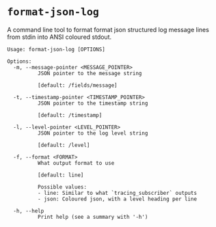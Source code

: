 # `format-json-log`

A command line tool to format format json structured log message lines from stdin into ANSI coloured stdout.

```
Usage: format-json-log [OPTIONS]

Options:
  -m, --message-pointer <MESSAGE_POINTER>
          JSON pointer to the message string

          [default: /fields/message]

  -t, --timestamp-pointer <TIMESTAMP_POINTER>
          JSON pointer to the timestamp string

          [default: /timestamp]

  -l, --level-pointer <LEVEL_POINTER>
          JSON pointer to the log level string

          [default: /level]

  -f, --format <FORMAT>
          What output format to use

          [default: line]

          Possible values:
          - line: Similar to what `tracing_subscriber` outputs
          - json: Coloured json, with a level heading per line

  -h, --help
          Print help (see a summary with '-h')
```
